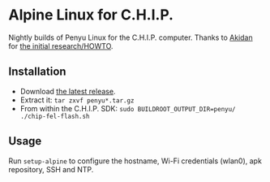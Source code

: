 Alpine Linux for C.H.I.P.
=========================

Nightly builds of Penyu Linux for the C.H.I.P. computer.
Thanks to [Akidan](https://bbs.nextthing.co/users/Akidan) for [the initial research/HOWTO](https://bbs.nextthing.co/t/c-h-i-p-now-runs-alpine-linux/5109).

## Installation

* Download [the latest release](https://github.com/anak10thn/chip-penyu/releases).
* Extract it: `tar zxvf penyu*.tar.gz`
* From within the C.H.I.P. SDK: `sudo BUILDROOT_OUTPUT_DIR=penyu/ ./chip-fel-flash.sh`

## Usage

Run `setup-alpine` to configure the hostname, Wi-Fi credentials (wlan0), apk repository, SSH and NTP.
